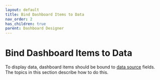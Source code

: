 ```yaml
---
layout: default
title: Bind Dashboard Items to Data
nav_order: 2
has_children: true
parent: Dashboard Designer
---
```

# Bind Dashboard Items to Data
To display data, dashboard items should be bound to [data source](provide-data.md) fields. The topics in this section describe how to do this.
